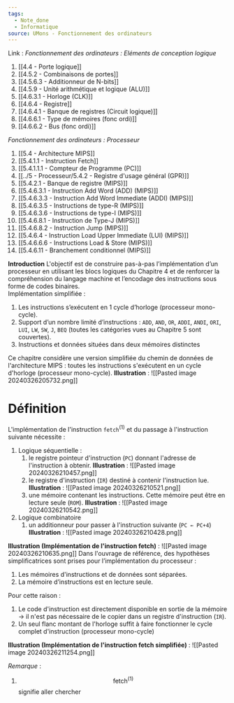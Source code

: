 ```yaml
---
tags:
  - Note_done
  - Informatique
source: UMons - Fonctionnement des ordinateurs
---
```


Link :
_Fonctionnement des ordinateurs : Eléments de conception logique_
1. [[4.4 - Porte logique]]
2. [[4.5.2 - Combinaisons de portes]]
3. [[4.5.6.3 - Additionneur de N-bits]]
4. [[4.5.9 - Unité arithmétique et logique (ALU)]]
5. [[4.6.3.1 - Horloge (CLK)]]
6. [[4.6.4 - Registre]]
7. [[4.6.4.1 - Banque de registres (Circuit logique)]]
8. [[4.6.6.1 - Type de mémoires (fonc ordi)]]
9. [[4.6.6.2 - Bus (fonc ordi)]]

_Fonctionnement des ordinateurs : Processeur_
1. [[5.4 - Architecture MIPS]]
2. [[5.4.1.1 - Instruction Fetch]]
3. [[5.4.1.1.1 - Compteur de Programme (PC)]]
4. [[../5 - Processeur/5.4.2 - Registre d'usage général (GPR)]]
5. [[5.4.2.1 - Banque de registre (MIPS)]]
6. [[5.4.6.3.1 - Instruction Add Word (ADD) (MIPS)]]
7. [[5.4.6.3.3 - Instruction Add Word Immediate (ADDI) (MIPS)]]
8. [[5.4.6.3.5 - Instructions de type-R (MIPS)]]
9. [[5.4.6.3.6 - Instructions de type-I (MIPS)]]
10. [[5.4.6.8.1 - Instruction de Type-J (MIPS)]]
11. [[5.4.6.8.2 - Instruction Jump (MIPS)]]
12. [[5.4.6.4 - Instruction Load Upper Immediate (LUI) (MIPS)]]
13. [[5.4.6.6.6 - Instructions Load & Store (MIPS)]]
14. [[5.4.6.11 - Branchement conditionnel (MIPS)]]


**Introduction**
L'objectif est de construire pas-à-pas l’implémentation d’un processeur en utilisant les blocs logiques du Chapitre 4 et de renforcer la compréhension du langage machine et l’encodage des instructions sous forme de codes binaires.
\
Implémentation simplifiée : 
1. Les instructions s’exécutent en 1 cycle d’horloge (processeur mono-cycle). 
2. Support d’un nombre limité d’instructions : `ADD`, `AND`, `OR`, `ADDI`, `ANDI`, `ORI`, `LUI`, `LW`, `SW`, `J`, `BEQ` (toutes les catégories vues au Chapitre 5 sont couvertes). 
3. Instructions et données situées dans deux mémoires distinctes

Ce chapitre considère une version simplifiée du chemin de données de l'architecture MIPS : toutes les instructions s'exécutent en un cycle d'horloge (processeur mono-cycle).
**Illustration** : ![[Pasted image 20240326205732.png]]
# Définition
L'implémentation de l'instruction `fetch`$^{(1)}$ et du passage à l'instruction suivante nécessite :
1. Logique séquentielle :
	1. le registre pointeur d'instruction (`PC`) donnant l'adresse de l'instruction à obtenir. **Illustration** : ![[Pasted image 20240326210457.png]]
	2. le registre d'instruction (`IR`) destiné à contenir l'instruction lue. **Illustration** : ![[Pasted image 20240326210521.png]]
	3. une mémoire contenant les instructions. Cette mémoire peut être en lecture seule (`ROM`). **Illustration** : ![[Pasted image 20240326210542.png]]
2. Logique combinatoire 
	1. un additionneur pour passer à l'instruction suivante (`PC ← PC+4`)
	**Illustration** : ![[Pasted image 20240326210428.png]]

**Illustration (Implémentation de l'instruction fetch)** : ![[Pasted image 20240326210635.png]]
Dans l'ouvrage de référence, des hypothèses simplificatrices sont prises pour l’implémentation du processeur : 
1. Les mémoires d'instructions et de données sont séparées. 
2. La mémoire d’instructions est en lecture seule. 

Pour cette raison :
1. Le code d'instruction est directement disponible en sortie de la mémoire → il n'est pas nécessaire de le copier dans un registre d'instruction (`IR`). 
2. Un seul flanc montant de l'horloge suffit à faire fonctionner le cycle complet d'instruction (processeur mono-cycle)

**Illustration (Implémentation de l'instruction fetch simplifiée)** : ![[Pasted image 20240326211254.png]]

_Remarque_ :
1. $$\text{fetch}^{(1)}$$ signifie aller chercher
